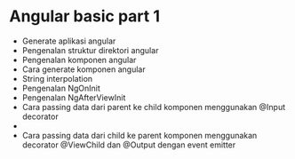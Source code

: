 # Angular basic part 1
<ul>
    <li>Generate aplikasi angular</li>
    <li>Pengenalan struktur direktori angular</li>
    <li>Pengenalan komponen angular</li>
    <li>Cara generate komponen angular</li>
    <li>String interpolation</li>
    <li>Pengenalan NgOnInit</li>
    <li>Pengenalan NgAfterViewInit</li>
    <li>Cara passing data dari parent ke child komponen menggunakan @Input decorator<li>
    <li>Cara passing data dari child ke parent komponen menggunakan decorator @ViewChild dan @Output dengan event emitter</li>
</ul>
